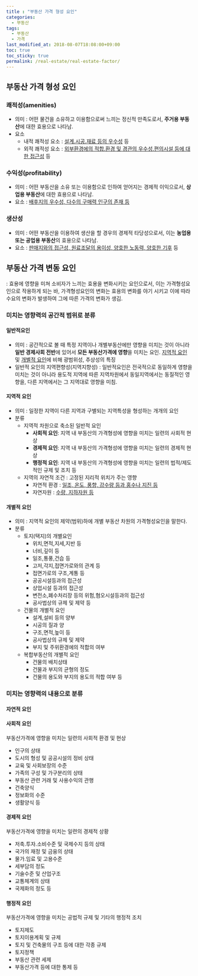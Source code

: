 ```yaml
---
title : "부동산 가격 형성 요인"
categories: 
  - 부동산
tags:
  - 부동산
  - 가격
last_modified_at: 2018-08-07T18:08:00+09:00
toc: true
toc_sticky: true
permalink: /real-estate/real-estate-factor/
---
```


부동산 가격 형성 요인
---------------------

### 쾌적성(amenities)

-   의미 : 어떤 물건을 소유하고 이용함으로써 느끼는 정신적 만족도로서, **주거용 부동산**에 대한 효용으로 나타남.
-   요소
    -   내적 쾌적성 요소 : <u>설계․시공․재료 등의 우수성</u> 등
    -   외적 쾌적성 요소 : <u>외부환경에의 적합․환경 및 경관의 우수성․편의시설 등에 대한 접근성</u> 등

### 수익성(profitability)

-   의미 : 어떤 부동산을 소유 또는 이용함으로 인하여 얻어지는 경제적 이익으로서, **상업용 부동산**에 대한 효용으로 나타남.
-   요소 : <u>배후지의 우수성, 다수의 구매력 인구의 존재 등</u>

### 생산성

-   의미 : 어떤 부동산을 이용하여 생산을 할 경우의 경제적 타당성으로서, 이는 **농업용 또는 공업용 부동산**의 효용으로 나타남.
-   요소 : <u>판매지와의 접근성, 원료조달의 용이성, 양호한 노동력, 양호한 기후</u> 등

부동산 가격 변동 요인
---------------------

: 효용에 영향을 미쳐 소비자가 느끼는 효용을 변화시키는 요인으로서, 이는 가격형성요인으로 작용하게 되는 바, 가격형성요인의 변화는 효용의 변화를 야기 시키고 이에 따라 수요의 변화가 발생하여 그에 따른 가격의 변화가 생김.

### 미치는 영향력의 공간적 범위로 분류

#### 일반적요인

-   의미 : 공간적으로 볼 때 특정 지역이나 개별부동산에만 영향을 미치는 것이 아니라 **일반 경제사회 전반**에 있어서 **모든 부동산가격에 영향**을 미치는 요인. <u>지역적 요인</u> 및 <u>개별적 요인</u>에 비해 광범위성, 추상성의 특징
-   일반적 요인의 지역편향성(지역지향성) : 일반적요인은 전국적으로 동일하게 영향을 미치는 것이 아니라 용도적 지역에 따른 지역차원에서 동일지역에서는 동질적인 영향을, 다른 지역에서는 그 지역대로 영향을 미침.

#### 지역적 요인

-   의미 : 일정한 지역이 다른 지역과 구별되는 지역특성을 형성하는 개개의 요인
-   분류
    -   지역적 차원으로 축소된 일반적 요인
        -   **사회적 요인**: 지역 내 부동산의 가격형성에 영향을 미치는 일련의 사회적 현상
        -   **경제적 요인**: 지역 내 부동산의 가격형성에 영향을 미치는 일련의 경제적 현상
        -   **행정적 요인**: 지역 내 부동산의 가격형성에 영향을 미치는 일련의 법적/제도적인 규제 및 조치 등
    -   지역의 자연적 조건 : 고정된 지리적 위치가 주는 영향
        -   자연적 환경 : <u>일조, 온도, 풍향, 강수량 등과 홍수나 지진 등</u>
        -   자연자원 : <u>수량, 지하자원 등</u>

#### 개별적 요인

-   의미 : 지역적 요인의 제약(범위)하에 개별 부동산 차원의 가격형성요인을 말한다.
-   분류
    -   토지(택지)의 개별요인
        -   위치,면적,지세,지반 등
        -   너비,깊이 등
        -   일조,통풍,건습 등
        -   고저,각지,접면가로와의 관계 등
        -   접면가로의 구조,계통 등
        -   공공시설등과의 접근성
        -   상업시설 등과의 접근성 
        -   변전소,폐수처리장 등의 위험,혐오시설등과의 접근성
        -   공사법상의 규제 및 제약 등
    -   건물의 개별적 요인
        -   설계,설비 등의 양부
        -   시공의 질과 양
        -   구조,면적,높이 등
        -   공사법상의 규제 및 제약
        -   부지 및 주위환경에의 적합의 여부
    -   복합부동산의 개별적 요인
        -   건물의 배치상태
        -   건물과 부지의 균형의 정도
        -   건물의 용도와 부지의 용도의 적합 여부 등

### 미치는 영향력의 내용으로 분류

#### 자연적 요인

#### 사회적 요인

부동산가격에 영향을 미치는 일련의 사회적 환경 및 현상

-   인구의 상태
-   도시의 형성 및 공공시설의 정비 상태
-   교육 및 사회보장의 수준
-   가족의 구성 및 가구분리의 상태
-   부동산 관련 거래 및 사용수익의 관행
-   건축양식
-   정보화의 수준
-   생활양식 등

#### 경제적 요인

부동산가격에 영향을 미치는 일련의 경제적 상황

-   저축․투자․소비수준 및 국제수지 등의 상태
-   국가의 재정 및 금융의 상태
-   물가․임료 및 고용수준
-   세부담의 정도
-   기술수준 및 산업구조
-   교통체계의 상태
-   국제화의 정도 등

#### 행정적 요인

부동산가격에 영향을 미치는 공법적 규제 및 기타의 행정적 조치

-   토지제도
-   토지이용계획 및 규제
-   토지 및 건축물의 구조 등에 대한 각종 규제
-   토지정책
-   부동산 관련 세제
-   부동산가격 등에 대한 통제 등

